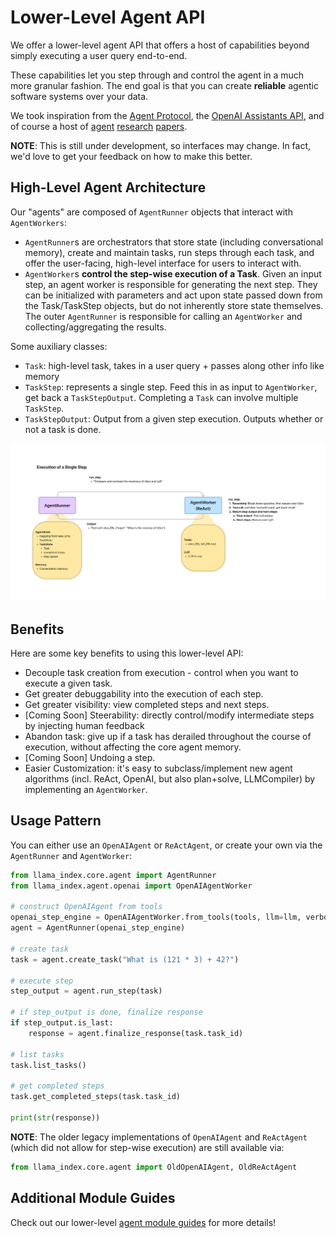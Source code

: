 # Lower-Level Agent API

We offer a lower-level agent API that offers a host of capabilities beyond simply executing a user query end-to-end.

These capabilities let you step through and control the agent in a much more granular fashion. The end goal is that you can create **reliable** agentic software systems over your data.

We took inspiration from the [Agent Protocol](https://agentprotocol.ai/), the [OpenAI Assistants API](https://platform.openai.com/docs/assistants/overview), and of course a host of [agent](https://arxiv.org/abs/2210.03629) [research](https://arxiv.org/abs/2305.18323) [papers](https://arxiv.org/abs/2312.04511).

**NOTE**: This is still under development, so interfaces may change. In fact, we'd love to get your feedback on how to make this better.

## High-Level Agent Architecture

Our "agents" are composed of `AgentRunner` objects that interact with `AgentWorkers`:

- `AgentRunner`s are orchestrators that store state (including conversational memory), create and maintain tasks, run steps through each task, and offer the user-facing, high-level interface for users to interact with.
- `AgentWorker`s **control the step-wise execution of a Task**. Given an input step, an agent worker is responsible for generating the next step. They can be initialized with parameters and act upon state passed down from the Task/TaskStep objects, but do not inherently store state themselves. The outer `AgentRunner` is responsible for calling an `AgentWorker` and collecting/aggregating the results.

Some auxiliary classes:

- `Task`: high-level task, takes in a user query + passes along other info like memory
- `TaskStep`: represents a single step. Feed this in as input to `AgentWorker`, get back a `TaskStepOutput`. Completing a `Task` can involve multiple `TaskStep`.
- `TaskStepOutput`: Output from a given step execution. Outputs whether or not a task is done.

![](../../../_static/agents/agent_step_execute.png)

## Benefits

Here are some key benefits to using this lower-level API:

- Decouple task creation from execution - control when you want to execute a given task.
- Get greater debuggability into the execution of each step.
- Get greater visibility: view completed steps and next steps.
- [Coming Soon] Steerability: directly control/modify intermediate steps by injecting human feedback
- Abandon task: give up if a task has derailed throughout the course of execution, without affecting the core agent memory.
- [Coming Soon] Undoing a step.
- Easier Customization: it's easy to subclass/implement new agent algorithms (incl. ReAct, OpenAI, but also plan+solve, LLMCompiler) by implementing an `AgentWorker`.

## Usage Pattern

You can either use an `OpenAIAgent` or `ReActAgent`, or create your own via the `AgentRunner` and `AgentWorker`:

```python
from llama_index.core.agent import AgentRunner
from llama_index.agent.openai import OpenAIAgentWorker

# construct OpenAIAgent from tools
openai_step_engine = OpenAIAgentWorker.from_tools(tools, llm=llm, verbose=True)
agent = AgentRunner(openai_step_engine)

# create task
task = agent.create_task("What is (121 * 3) + 42?")

# execute step
step_output = agent.run_step(task)

# if step_output is done, finalize response
if step_output.is_last:
    response = agent.finalize_response(task.task_id)

# list tasks
task.list_tasks()

# get completed steps
task.get_completed_steps(task.task_id)

print(str(response))
```

**NOTE**: The older legacy implementations of `OpenAIAgent` and `ReActAgent` (which did not allow for step-wise execution) are still available via:

```python
from llama_index.core.agent import OldOpenAIAgent, OldReActAgent
```

## Additional Module Guides

Check out our lower-level [agent module guides](./modules.md#custom-agents) for more details!
